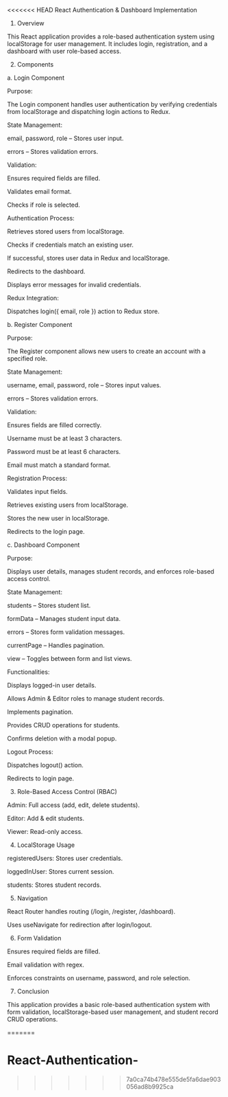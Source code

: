 <<<<<<< HEAD
React Authentication & Dashboard Implementation

1. Overview

This React application provides a role-based authentication system using localStorage for user management. It includes login, registration, and a dashboard with user role-based access.

2. Components

a. Login Component

Purpose:

The Login component handles user authentication by verifying credentials from localStorage and dispatching login actions to Redux.

State Management:

email, password, role – Stores user input.

errors – Stores validation errors.

Validation:

Ensures required fields are filled.

Validates email format.

Checks if role is selected.

Authentication Process:

Retrieves stored users from localStorage.

Checks if credentials match an existing user.

If successful, stores user data in Redux and localStorage.

Redirects to the dashboard.

Displays error messages for invalid credentials.

Redux Integration:

Dispatches login({ email, role }) action to Redux store.

b. Register Component

Purpose:

The Register component allows new users to create an account with a specified role.

State Management:

username, email, password, role – Stores input values.

errors – Stores validation errors.

Validation:

Ensures fields are filled correctly.

Username must be at least 3 characters.

Password must be at least 6 characters.

Email must match a standard format.

Registration Process:

Validates input fields.

Retrieves existing users from localStorage.

Stores the new user in localStorage.

Redirects to the login page.

c. Dashboard Component

Purpose:

Displays user details, manages student records, and enforces role-based access control.

State Management:

students – Stores student list.

formData – Manages student input data.

errors – Stores form validation messages.

currentPage – Handles pagination.

view – Toggles between form and list views.

Functionalities:

Displays logged-in user details.

Allows Admin & Editor roles to manage student records.

Implements pagination.

Provides CRUD operations for students.

Confirms deletion with a modal popup.

Logout Process:

Dispatches logout() action.

Redirects to login page.

3. Role-Based Access Control (RBAC)

Admin: Full access (add, edit, delete students).

Editor: Add & edit students.

Viewer: Read-only access.

4. LocalStorage Usage

registeredUsers: Stores user credentials.

loggedInUser: Stores current session.

students: Stores student records.

5. Navigation

React Router handles routing (/login, /register, /dashboard).

Uses useNavigate for redirection after login/logout.

6. Form Validation

Ensures required fields are filled.

Email validation with regex.

Enforces constraints on username, password, and role selection.

7. Conclusion

This application provides a basic role-based authentication system with form validation, localStorage-based user management, and student record CRUD operations.

=======
# React-Authentication-
>>>>>>> 7a0ca74b478e555de5fa6dae903056ad8b9925ca
